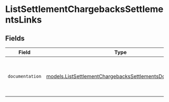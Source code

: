 # ListSettlementChargebacksSettlementsLinks


## Fields

| Field                                                                                                                      | Type                                                                                                                       | Required                                                                                                                   | Description                                                                                                                |
| -------------------------------------------------------------------------------------------------------------------------- | -------------------------------------------------------------------------------------------------------------------------- | -------------------------------------------------------------------------------------------------------------------------- | -------------------------------------------------------------------------------------------------------------------------- |
| `documentation`                                                                                                            | [models.ListSettlementChargebacksSettlementsDocumentation](../models/listsettlementchargebackssettlementsdocumentation.md) | :heavy_check_mark:                                                                                                         | The URL to the generic Mollie API error handling guide.                                                                    |